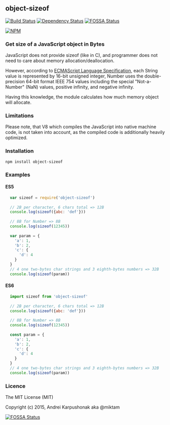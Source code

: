 ## object-sizeof

[![Build Status](https://travis-ci.org/miktam/sizeof.svg?branch=master)](https://travis-ci.org/miktam/sizeof) [![Dependency Status](https://david-dm.org/miktam/sizeof.svg)](https://david-dm.org/miktam/sizeof)
[![FOSSA Status](https://app.fossa.io/api/projects/git%2Bgithub.com%2Fmiktam%2Fsizeof.svg?type=shield)](https://app.fossa.io/projects/git%2Bgithub.com%2Fmiktam%2Fsizeof?ref=badge_shield)

[![NPM](https://nodei.co/npm/object-sizeof.png?downloads=true&downloadRank=true)](https://nodei.co/npm/object-sizeof/)

### Get size of a JavaScript object in Bytes

JavaScript does not provide sizeof (like in C), and programmer does not need to care about memory allocation/deallocation. 

However, according to [ECMAScript Language Specification](http://www.ecma-international.org/ecma-262/5.1/), each String value is represented by 16-bit unsigned integer, Number uses  the double-precision 64-bit format IEEE 754 values including the special "Not-a-Number" (NaN) values, positive infinity, and negative infinity.

Having this knowledge, the module calculates how much memory object will allocate. 

### Limitations
Please note, that V8 which compiles the JavaScript into native machine code, is not taken into account, as the compiled code is additionally heavily optimized. 

### Installation

`npm install object-sizeof`

### Examples

#### ES5

```javascript
  var sizeof = require('object-sizeof')
  
  // 2B per character, 6 chars total => 12B
  console.log(sizeof({abc: 'def'}))
  
  // 8B for Number => 8B
  console.log(sizeof(12345))
  
  var param = { 
    'a': 1, 
    'b': 2, 
    'c': {
      'd': 4
    }
  }
  // 4 one two-bytes char strings and 3 eighth-bytes numbers => 32B
  console.log(sizeof(param))
```

#### ES6

```javascript
  import sizeof from 'object-sizeof'
  
  // 2B per character, 6 chars total => 12B
  console.log(sizeof({abc: 'def'}))
  
  // 8B for Number => 8B
  console.log(sizeof(12345))
  
  const param = { 
    'a': 1, 
    'b': 2, 
    'c': {
      'd': 4
    }
  }
  // 4 one two-bytes char strings and 3 eighth-bytes numbers => 32B
  console.log(sizeof(param))
```

### Licence

The MIT License (MIT)

Copyright (c) 2015, Andrei Karpushonak aka @miktam

[![FOSSA Status](https://app.fossa.io/api/projects/git%2Bgithub.com%2Fmiktam%2Fsizeof.svg?type=large)](https://app.fossa.io/projects/git%2Bgithub.com%2Fmiktam%2Fsizeof?ref=badge_large)
